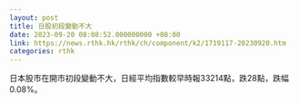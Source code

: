 ```yaml
---
layout: post
title: 日股初段變動不大
date: 2023-09-20 08:08:52.000000000 +08:00
link: https://news.rthk.hk/rthk/ch/component/k2/1719117-20230920.htm
categories: rthk
---
```


日本股市在開市初段變動不大，日經平均指數較早時報33214點，跌28點，跌幅0.08%。
